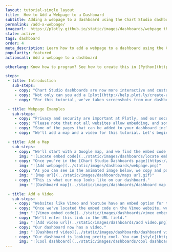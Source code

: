 ```yaml
---
layout: tutorial-single_layout
title:  How to Add a Webpage to a Dashboard
subtitle: Adding a webpage to a dashboard using the Chart Studio dashboard tool
permalink: /add-a-webpage/
imageurl:  https://plotly.github.io/static/images/dashboards/webpage thumb.png
state: active
tags: dashboard
order: 4
meta_description: Learn how to add a webpage to a dashboard using the Chart Studio dashboard tool.
popularity: featured
actioncall: Add a webpage to a dashboard

otherlang: Know how to program? See how to create this in [Python](https://plot.ly/python/dashboard/) or [R](https://plot.ly/r/dashboard/).

steps:
 - title: Introduction
   sub-steps:
    - copy: "Chart Studio dashboards are now more interactive and customizable than ever."
    - copy: "Not only can you add a [plot](http://help.plot.ly/create-a-dashboard/#step-3-add-a-plot), and [text](http://help.plot.ly/create-a-dashboard/#step-7-add-text) to your dashboard, you can add a webpage too."
    - copy: "For this tutorial, we've taken screenshots from our dashboard which can be found [here](https://plot.ly/~plotly2_demo/237/untitled-dashboard/)."

 - title: Webpage Examples
   sub-steps:
    - copy: "Privacy and security are important at Plotly, and our security measures may only allow certain webpages to work on the dashboards."
    - copy: "Please note that not all websites allow embedding, and some webpages may be blocked for security reasons. That being said, you can still add cool pages to the dashboard, you just need to try and see if they'll work. We'll show you a few example below."
    - copy: "Some of the pages that can be added to your dashboard include videos, maps, feeds, and content from your personal or business website."
    - copy: "We'll add a map and a video for this tutorial. Let's begin!"

 - title: Add a Map
   sub-steps:
    - copy: "We'll start with a Google map, and we find the embed code by clicking on the menu tab on the left-hand side of the Google Maps page."
      img: "![Locate embed code](../static/images/dashboards/locate embed.gif)"
    - copy: "Once you're in the [Chart Studio Dashboards page](https://plot.ly/dashboard/create), click on the 'Webpage' button at the bottom left-hand side."
      img: "![Add webpage](../static/images/dashboards/webpage.png)"
    - copy: "As you can see in the animated image below, we copy and paste the Google link into the URL field, but use only the URL part of the embed code. Click 'Save'."
      img: "![Map url](../static/images/dashboards/maps url.gif)"
    - copy: "This is what our map looks like on our dashboard."
      img: "![Dashboard map](../static/images/dashboards/dashboard map .png)"

 - title: Add a Video
   sub-steps:
    - copy: "Websites like Vimeo and Youtube have an embed option for their videos. While you *can* add a Vimeo video to our dashboard, videos from Youtube don't work at the moment."
    - copy: "Once we've located the embed code on the Vimeo website, we'll add the actual URL of the video instead of the entire snippet."
      img: "![Vimeo embed code](../static/images/dashboards/vimeo embed code.png)"
    - copy: "We'll enter this link in the URL field."
      img: "![Add video url](../static/images/dashboards/add video.png)"
    - copy: "Our dashboard now has a video."
      img: "![Dashboard video](../static/images/dashboards/dashboard video.png)"
    - copy: "Our dashboard is looking pretty cool. You can [style](http://help.plot.ly/create-a-dashboard/#step-6-style-your-dashboard) your dashboard and [resize and rearrange](http://help.plot.ly/create-a-dashboard/#step-5-size-and-arrange-the-plots) the items once again before you [save](http://help.plot.ly/create-a-dashboard/#step-9-save-and-share-a-dashboard)."
      img: "![Cool dashboard](../static/images/dashboards/cool dashboard.gif)"
---
```

